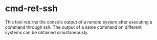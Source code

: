 # cmd-ret-ssh
This tool returns the console output of a remote system after executing a command through ssh. The output of a same command on different systems can be obtained simultaneously.
